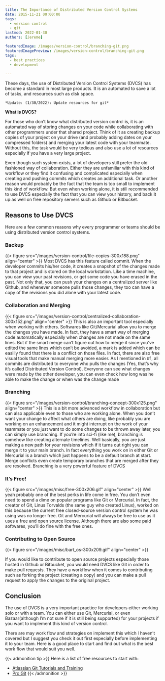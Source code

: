 ```yaml
---
title: The Importance of Distributed Version Control Systems
date: 2015-11-21 00:00:00
tags:
  - version control
  - git
lastmod: 2022-01-30
authors: [Jereme]

featuredImage: /images/version-control/branching-git.png
featuredImagePreview: /images/version-control/branching-git.png
tags:
  - best practices
  - development
 
---
```


These days, the use of Distributed Version Control Systems (DVCS) has become a standard in most large products. It is an automated to save a lot of tasks, and resources such as disk space.

<!--more-->

`*Update: (1/30/2022): Update resources for git*`

**What is DVCS?**

For those who don’t know what distributed version control is, it is an automated way of storing changes on your code while collaborating with other programmers under that shared project. Think of it as creating backup copies of your project on your drive (and probably adding dates on your compressed folders) and merging your latest code with your teammate. Without this, the task would be very tedious and also use a lot of resources especially if you have a very large project.

Even though such system exists, a lot of developers still prefer the old fashioned way of collaboration. Either they are unfamiliar with this kind of workflow or they find it confusing and complicated especially when creating and pushing commits which creates an additional task. Or another reason would probably be the fact that the team is too small to implement this kind of workflow. But even when working alone, it is still recommended to use DVCS especially the fact that you can view your history, and back it up as well on free repository servers such as Github or Bitbucket.

## Reasons to Use DVCS

Here are a few common reasons why every programmer or teams should be using distributed version control systems.

### Backup

{{< figure src="/images/version-control/file-copies-300x188.png" align="center"  >}}
Most DVCS has this feature called commit. When the developer commits his/her code, it creates a snapshot of the changes made to that project and is stored on the local workstation. Like a time machine, you can view your past revisions, or get some code you have erased in the past. Not only that, you can push your changes on a centralized server like Github, and whenever someone pulls those changes, they too can have a copy of the revisions you did alone with your latest code.

### Collaboration and Merging

{{< figure src="/images/version-control/centralized-collaboration-300x152.png" align="center"  >}}
This is also an important tool especially when working with others. Softwares like Git/Mercurial allow you to merge the changes you have made. In fact, they have a smart way of merging code automatically especially when changes are not made on the same lines. But if the smart merge can’t figure out how to merge it since you’ve edited the same lines which can’t be avoided, a mark is added which can be easilly found that there is a conflict on those files. In fact, there are also free visual tools that make manual merging more easier.
As I mentioned in #1, all commits are distributed to everyone who pulls the changes (Yes, that’s why it’s called Distributed Version Control). Everyone can see what changes were made by the other developer, you can even check how long was he able to make the change or when was the change made

### Branching

{{< figure src="/images/version-control/branching-concept-300x125.png" align="center"  >}}
This is a bit more advanced workflow in collaboration but can also applicable even to those who are working alone. When you don’t want your change to affect what others are doing, like probably you are working on an enhancement and it might interrupt on the work of your teammate or you just want to do some changes to be thrown away later, you can simply use branching. If you’re into sci-fi (like me), branching is somehow like creating alternate timelines. Well basically, you are just making a new path for your revisions which if it turns out right you can merge it to your main branch. In fact everything you work on in either Git or Mercurial is a branch which just happens to be a default branch at start. Merge conflicts even create temporary branches that are merged after they are resolved. Branching is a very powerful feature of DVCS

### It’s Free!

{{< figure  src="/images/misc/free-300x206.gif" align="center"  >}}
Well yeah probably one of the best perks in life come in free. You don’t even need to spend a dime on popular programs like Git or Mercurial. In fact, the creator of Git, Linus Torvalds (the same guy who created Linux), worked on this because the current free closed-source version control system he was using was no longer free. Git and Mercurial will always be free to use as it uses a free and open source license. Although there are also some paid softwares, you&#8217;ll do fine with the free ones.

### Contributing to Open Source

{{< figure  src="/images/misc/bart_os-300x209.gif" align="center"  >}}

If you would like to contribute to open source projects especially those hosted in Github or Bitbucket, you would need DVCS like Git in order to make pull requests. They have a workflow when it comes to contributing such as forking the project (creating a copy) and you can make a pull request to apply the changes to the original project.

## Conclusion

The use of DVCS is a very important practice for developers either working solo or with a team. You can either use Git, Mercurial, or even Bazaar(although I’m not sure if it is still being supported) for your projects if you want to implement this kind of version control.

There are may work flow and strategies on implement this which I haven’t covered but I suggest you check it out first especially before implementing it to your team. Here is a good place to start and find out what is the best work flow that would suit you well.

{{< admonition tip >}}
Here is a list of free resources to start with:

- [Atlassian Git Tutorials and Training](https://www.atlassian.com/git/tutorials)
- [Pro Git](https://git-scm.com/book/en/v2)
  {{< /admonition >}}

